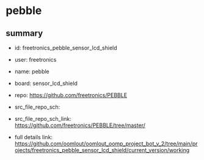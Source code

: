 # pebble
 
## summary 
* id: freetronics_pebble_sensor_lcd_shield
* user: freetronics
* name: pebble
* board: sensor_lcd_shield
* repo: https://github.com/freetronics/PEBBLE



* src_file_repo_sch: 
* src_file_repo_sch_link: https://github.com/freetronics/PEBBLE/tree/master/
* full details link: https://github.com/oomlout/oomlout_oomp_project_bot_v_2/tree/main/projects/freetronics_pebble_sensor_lcd_shield/current_version/working  






